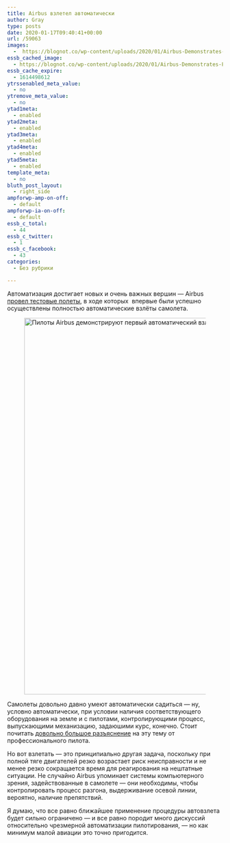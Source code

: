 ```yaml
---
title: Airbus взлетел автоматически
author: Gray
type: posts
date: 2020-01-17T09:40:41+00:00
url: /59063
images:
  -  https://blognot.co/wp-content/uploads/2020/01/Airbus-Demonstrates-First-Fully-Automatic-Vision-Based-Take-Off.jpeg
essb_cached_image:
  - https://blognot.co/wp-content/uploads/2020/01/Airbus-Demonstrates-First-Fully-Automatic-Vision-Based-Take-Off.jpeg
essb_cache_expire:
  - 1614498612
ytrssenabled_meta_value:
  - no
ytremove_meta_value:
  - no
ytad1meta:
  - enabled
ytad2meta:
  - enabled
ytad3meta:
  - enabled
ytad4meta:
  - enabled
ytad5meta:
  - enabled
template_meta:
  - no
bluth_post_layout:
  - right_side
ampforwp-amp-on-off:
  - default
ampforwp-ia-on-off:
  - default
essb_c_total:
  - 44
essb_c_twitter:
  - 1
essb_c_facebook:
  - 43
categories:
  - Без рубрики

---
```








Автоматизация достигает новых и очень важных вершин — Airbus [провел тестовые полеты][1], в ходе которых  впервые были успешно осуществлены полностью автоматические взлёты самолета. <figure class="wp-block-image size-large">

<img data-attachment-id="59064" data-permalink="https://blognot.co/59063/airbus-demonstrates-first-fully-automatic-vision-based-take-off" data-orig-file="https://i1.wp.com/blognot.co/wp-content/uploads/2020/01/Airbus-Demonstrates-First-Fully-Automatic-Vision-Based-Take-Off.jpeg?fit=1778%2C880&ssl=1" data-orig-size="1778,880" data-comments-opened="1" data-image-meta="{&quot;aperture&quot;:&quot;0&quot;,&quot;credit&quot;:&quot;&quot;,&quot;camera&quot;:&quot;&quot;,&quot;caption&quot;:&quot;&quot;,&quot;created_timestamp&quot;:&quot;0&quot;,&quot;copyright&quot;:&quot;&quot;,&quot;focal_length&quot;:&quot;0&quot;,&quot;iso&quot;:&quot;0&quot;,&quot;shutter_speed&quot;:&quot;0&quot;,&quot;title&quot;:&quot;&quot;,&quot;orientation&quot;:&quot;0&quot;}" data-image-title="Airbus-Demonstrates-First-Fully-Automatic-Vision-Based-Take-Off" data-image-description="" data-medium-file="https://i1.wp.com/blognot.co/wp-content/uploads/2020/01/Airbus-Demonstrates-First-Fully-Automatic-Vision-Based-Take-Off.jpeg?fit=300%2C148&ssl=1" data-large-file="https://i1.wp.com/blognot.co/wp-content/uploads/2020/01/Airbus-Demonstrates-First-Fully-Automatic-Vision-Based-Take-Off.jpeg?fit=740%2C366&ssl=1" width="1778" height="880" src="https://i1.wp.com/blognot.co/wp-content/uploads/2020/01/Airbus-Demonstrates-First-Fully-Automatic-Vision-Based-Take-Off.jpeg?fit=740%2C366&ssl=1" alt="Пилоты Airbus демонстрируют первый автоматический взлет самолета" class="wp-image-59064" srcset="https://i1.wp.com/blognot.co/wp-content/uploads/2020/01/Airbus-Demonstrates-First-Fully-Automatic-Vision-Based-Take-Off.jpeg?w=1778&ssl=1 1778w, https://i1.wp.com/blognot.co/wp-content/uploads/2020/01/Airbus-Demonstrates-First-Fully-Automatic-Vision-Based-Take-Off.jpeg?resize=300%2C148&ssl=1 300w, https://i1.wp.com/blognot.co/wp-content/uploads/2020/01/Airbus-Demonstrates-First-Fully-Automatic-Vision-Based-Take-Off.jpeg?resize=1024%2C507&ssl=1 1024w, https://i1.wp.com/blognot.co/wp-content/uploads/2020/01/Airbus-Demonstrates-First-Fully-Automatic-Vision-Based-Take-Off.jpeg?resize=768%2C380&ssl=1 768w, https://i1.wp.com/blognot.co/wp-content/uploads/2020/01/Airbus-Demonstrates-First-Fully-Automatic-Vision-Based-Take-Off.jpeg?resize=1536%2C760&ssl=1 1536w, https://i1.wp.com/blognot.co/wp-content/uploads/2020/01/Airbus-Demonstrates-First-Fully-Automatic-Vision-Based-Take-Off.jpeg?resize=700%2C346&ssl=1 700w, https://i1.wp.com/blognot.co/wp-content/uploads/2020/01/Airbus-Demonstrates-First-Fully-Automatic-Vision-Based-Take-Off.jpeg?resize=800%2C396&ssl=1 800w, https://i1.wp.com/blognot.co/wp-content/uploads/2020/01/Airbus-Demonstrates-First-Fully-Automatic-Vision-Based-Take-Off.jpeg?w=1480&ssl=1 1480w" sizes="(max-width: 740px) 100vw, 740px" /> </figure> 

Самолеты довольно давно умеют автоматически садиться — ну, условно автоматически, при условии наличия соответствующего оборудования на земле и с пилотами, контролирующими процесс, выпускающими механизацию, задаюшими курс, конечно. Стоит почитать [довольно большое разъяснение][2] на эту тему от профессионального пилота.

Но вот взлетать — это принципиально другая задача, поскольку при полной тяге двигателей резко возрастает риск неисправности и не менее резко сокращается время для реагирования на нештатные ситуации. Не случайно Airbus упоминает системы компьютерного зрения, задействованные в самолете — они необходимы, чтобы контролировать процесс разгона, выдерживание осевой линии, вероятно, наличие препятствий. 

Я думаю, что все равно ближайшее применение процедуры автовзлета будет сильно ограничено — и все равно породит много дискуссий относительно чрезмерной автоматизации пилотирования, — но как минимум малой авиации это точно пригодится.

 [1]: https://www.airbus.com/newsroom/press-releases/en/2020/01/airbus-demonstrates-first-fully-automatic-visionbased-takeoff.html
 [2]: https://denokan.livejournal.com/174045.html